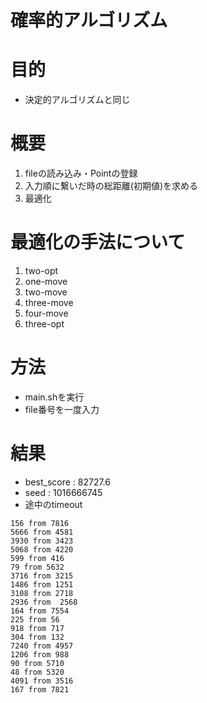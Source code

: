 確率的アルゴリズム
=

# 目的
* 決定的アルゴリズムと同じ

# 概要
1. fileの読み込み・Pointの登録
2. 入力順に繋いだ時の総距離(初期値)を求める
3. 最適化

# 最適化の手法について
1. two-opt
2. one-move
3. two-move
4. three-move
5. four-move
6. three-opt

# 方法
* main.shを実行
* file番号を一度入力
# 結果
* best_score : 82727.6
* seed : 1016666745
* 途中のtimeout
```
156 from 7816
5666 from 4581
3930 from 3423
5068 from 4220
599 from 416
79 from 5632
3716 from 3215
1486 from 1251
3108 from 2718
2936 from  2568
164 from 7554
225 from 56
918 from 717
304 from 132
7240 from 4957
1206 from 988
90 from 5710
48 from 5320
4091 from 3516
167 from 7821
```

